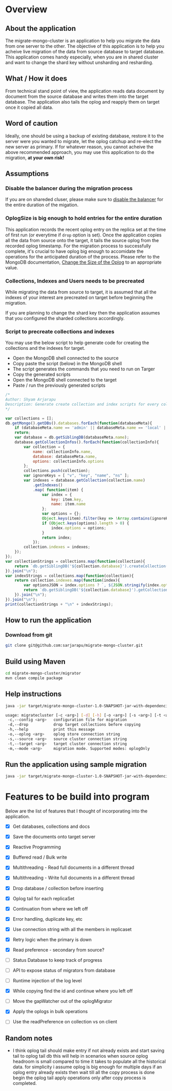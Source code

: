 # Overview

## About the application

The migrate-mongo-cluster is an application to help you migrate the data from one server to the other. The objective of this application is to help you acheive live migration of the data from source database to target database. This application comes handy especially, when you are in shared cluster and want to change the shard key without unsharding and resharding. 

## What / How it does

From technical stand point of view, the application reads data document by document from the source database and writes them into the target database. The application also tails the oplog and reapply them on target once it copied all data. 

## Word of caution

Ideally, one should be using a backup of existing database, restore it to the server were you wanted to migrate, let the oplog catchup and re-elect the new server as primary. If for whatever reason, you cannot acheive the above recommended approach, you may use this application to do the migration, **at your own risk!**

## Assumptions

### Disable the balancer during the migration process

If you are on shareded cluser, please make sure to [disable the balancer](https://docs.mongodb.com/manual/tutorial/manage-sharded-cluster-balancer/#sharding-balancing-disable-temporarily) for the entire duration of the migation. 

### OplogSize is big enough to hold entries for the entire duration

This application records the recent oplog entry on the replica set at the time of first run (or everytime if `drop` option is set). Once the application copies all the data from source onto the target, it tails the source oplog from the recorded oplog timestamp. For the migration process to successfully complete, it's crucial to have oplog big enough to accomidate the operations for the anticipated duration of the process. Please refer to the MongoDB documentation, [Change the Size of the Oplog](https://docs.mongodb.com/manual/tutorial/change-oplog-size/index.html) to an appropriate value.


### Collections, Indexes and Users needs to be precreated

While migrating the data from source to target, it is assumed that all the indexes of your interest are precreated on target before beginning the migration. 

If you are planning to change the shard key then the application assumes that you configured the sharded collections accordingly.

### Script to precreate collections and indexes

You may use the below script to help generate code for creating the collections and the indexes for target. 

- Open the MongoDB shell connected to the source
- Copy paste the script (below) in the MongoDB shell
- The script generates the commands that you need to run on Targer
- Copy the generated scripts
- Open the MongoDB shell connected to the target
- Paste / run the previously generated scripts

```js
/*
Author: Shyam Arjarapu
Description: Generate create collection and index scripts for every collection in every database
*/

var collections = [];
db.getMongo().getDBs().databases.forEach(function(databaseMeta){
    if (databaseMeta.name == 'admin' || databaseMeta.name == 'local' || databaseMeta.name == 'config')
    return;
	var database = db.getSiblingDB(databaseMeta.name);
	database.getCollectionInfos().forEach(function(collectionInfo){
        var collection = {
            name: collectionInfo.name,
            database: databaseMeta.name,
            options: collectionInfo.options
        };
		collections.push(collection);
        var ignoreKeys = [ "v", "key", "name", "ns" ];
        var indexes = database.getCollection(collection.name)
            .getIndexes()
            .map( function(item) {
                var index = {
                    key: item.key,
                    name: item.name
                };
                var options = {};
                Object.keys(item).filter(key => !Array.contains(ignoreKeys, key)).forEach(key => options[key] = item[key]);
                if (Object.keys(options).length > 0) {
                    index.options = options;
                }
                return index;
            });
        collection.indexes = indexes;
	});
});
var collectionStrings = collections.map(function(collection){
    return `db.getSiblingDB('${collection.database}').createCollection('${collection.name}', ${JSON.stringify(collection.options)})`;
}).join("\n");
var indexStrings = collections.map(function(collection){
    return collection.indexes.map(function(index){
        var optionsJSON = index.options ? `, ${JSON.stringify(index.options)}` : '';
        return `db.getSiblingDB('${collection.database}').getCollection('${collection.name}').createIndex(${JSON.stringify(index.key)} ${optionsJSON});`
    }).join("\n");
}).join("\n");
print(collectionStrings + "\n" + indexStrings);

```

## How to run the application

### Download from git

```bash
git clone git@github.com:sarjarapu/migrate-mongo-cluster.git
```

## Build using Maven

```bash
cd migrate-mongo-cluster/migrator
mvn clean compile package
```

## Help instructions

```bash
java -jar target/migrate-mongo-cluster-1.0-SNAPSHOT-jar-with-dependencies.jar -h

usage: migratecluster [-c <arg>] [-d] [-h] [-o <arg>] [-s <arg>] [-t <arg>]  
 -c,--config <arg>   configuration file for migration  
 -d,--drop           drop target collections before copying  
 -h,--help           print this message  
 -o,--oplog <arg>    oplog store connection string  
 -s,--source <arg>   source cluster connection string  
 -t,--target <arg>   target cluster connection string  
 -m,--mode <arg>     migration mode. Supported modes: oplogOnly
```

## Run the application using sample migration

```bash
java -jar target/migrate-mongo-cluster-1.0-SNAPSHOT-jar-with-dependencies.jar -c ../sample/sample-migration.conf
```

# Features to be build into program

Below are the list of features that I thought of incorporating into the application.

- [x] Get databases, collections and docs
- [x] Save the documents onto target server
- [x] Reactive Programming
- [x] Buffered read / Bulk write 
- [x] Multithreading - Read full documents in a different thread
- [x] Multithreading - Write full documents in a different thread
- [x] Drop database / collection before inserting
- [x] Oplog tail for each replicaSet 
- [x] Continuation from where we left off
- [x] Error handling, duplicate key, etc
- [x] Use connection string with all the members in replicaset
- [x] Retry logic when the primary is down
- [x] Read preference - secondary from source?
- [ ] Status Database to keep track of progress
- [ ] API to expose status of migrators from database
- [ ] Runtime injection of the log level
- [x] While copying find the id and continue where you left off
- [ ] Move the gapWatcher out of the oplogMigrator
- [x] Apply the oplogs in bulk operations
- [ ] Use the readPreference on collection vs on client


## Random notes

-  I think oplog tail should make entry if not already exists and start saving tail to oplog tail db this will help in scenarios when source oplog headroom is small compared to time it takes to populate all the historical data. for simplicity i assume oplog is big enough for multiple days if an oplog entry already exists then wait till all the copy process is done begin the oplog tail apply operations only after copy process is completed.